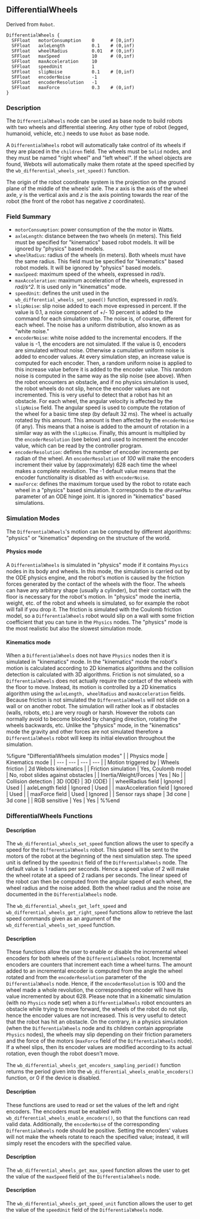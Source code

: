 ## DifferentialWheels

Derived from `Robot`.

```
DifferentialWheels {
  SFFloat   motorConsumption    0      # [0,inf)
  SFFloat   axleLength          0.1    # (0,inf)
  SFFloat   wheelRadius         0.01   # (0,inf)
  SFFloat   maxSpeed            10     # (0,inf)
  SFFloat   maxAcceleration     10
  SFFloat   speedUnit           1
  SFFloat   slipNoise           0.1    # [0,inf)
  SFFloat   encoderNoise        -1
  SFFloat   encoderResolution   -1
  SFFloat   maxForce            0.3    # (0,inf)
}
```

### Description

The `DifferentialWheels` node can be used as base node to build robots with two
wheels and differential steering. Any other type of robot (legged, humanoid,
vehicle, etc.) needs to use `Robot` as base node.

A `DifferentialWheels` robot will automatically take control of its wheels if
they are placed in the `children` field. The wheels must be `Solid` nodes, and
they must be named "right wheel" and "left wheel". If the wheel objects are
found, Webots will automatically make them rotate at the speed specified by the
`wb_differential_wheels_set_speed()` function.

The origin of the robot coordinate system is the projection on the ground plane
of the middle of the wheels' axle. The *x* axis is the axis of the wheel axle,
*y* is the vertical axis and *z* is the axis pointing towards the rear of the
robot (the front of the robot has negative *z* coordinates).

### Field Summary

- `motorConsumption`: power consumption of the the motor in Watts.
- `axleLength`: distance between the two wheels (in meters). This field must be
specified for "kinematics" based robot models. It will be ignored by "physics"
based models.
- `wheelRadius`: radius of the wheels (in meters). Both wheels must have the same
radius. This field must be specified for "kinematics" based robot models. It
will be ignored by "physics" based models.
- `maxSpeed`: maximum speed of the wheels, expressed in *rad/s*.
- `maxAcceleration`: maximum acceleration of the wheels, expressed in *rad/s^2*.
It is used only in "kinematics" mode.
- `speedUnit`: defines the unit used in the `wb_differential_wheels_set_speed()`
function, expressed in *rad/s*.
- `slipNoise`: slip noise added to each move expressed in percent. If the value is
0.1, a noise component of +/- 10 percent is added to the command for each
simulation step. The noise is, of course, different for each wheel. The noise
has a uniform distribution, also known as as "white noise."
- `encoderNoise`: white noise added to the incremental encoders. If the value is
-1, the encoders are not simulated. If the value is 0, encoders are simulated
without noise. Otherwise a cumulative uniform noise is added to encoder values.
At every simulation step, an increase value is computed for each encoder. Then,
a random uniform noise is applied to this increase value before it is added to
the encoder value. This random noise is computed in the same way as the slip
noise (see above). When the robot encounters an obstacle, and if no physics
simulation is used, the robot wheels do not slip, hence the encoder values are
not incremented. This is very useful to detect that a robot has hit an obstacle.
For each wheel, the angular velocity is affected by the `slipNoise` field. The
angular speed is used to compute the rotation of the wheel for a basic time step
(by default 32 ms). The wheel is actually rotated by this amount. This amount is
then affected by the  `encoderNoise` (if any). This means that a noise is added
to the amount of rotation in a similar way as with the `slipNoise`. Finally,
this amount is multiplied by the `encoderResolution` (see below) and used to
increment the encoder value, which can be read by the controller program.
- `encoderResolution`: defines the number of encoder increments per radian of the
wheel. An `encoderResolution` of *100* will make the encoders increment their
value by (approximately) 628 each time the wheel makes a complete revolution.
The -1 default value means that the encoder functionality is disabled as with
`encoderNoise`.
- `maxForce`: defines the maximum torque used by the robot to rotate each wheel in
a "physics" based simulation. It corresponds to the `dParamFMax` parameter of an
ODE hinge joint. It is ignored in "kinematics" based simulations.

### Simulation Modes

The `DifferentialWheels`'s motion can be computed by different algorithms:
"physics" or "kinematics" depending on the structure of the world.

#### Physics mode

A `DifferentialWheels` is simulated in "physics" mode if it contains `Physics`
nodes in its body and wheels. In this mode, the simulation is carried out by the
ODE physics engine, and the robot's motion is caused by the friction forces
generated by the contact of the wheels with the floor. The wheels can have any
arbitrary shape (usually a cylinder), but their contact with the floor is
necessary for the robot's motion. In "physics" mode the inertia, weight, etc. of
the robot and wheels is simulated, so for example the robot will fall if you
drop it. The friction is simulated with the Coulomb friction model, so a
`DifferentialWheels` robot would slip on a wall with some friction coefficient
that you can tune in the `Physics` nodes. The "physics" mode is the most
realistic but also the slowest simulation mode.

#### Kinematics mode

When a `DifferentialWheels` does not have `Physics` nodes then it is simulated
in "kinematics" mode. In the "kinematics" mode the robot's motion is calculated
according to 2D kinematics algorithms and the collision detection is calculated
with 3D algorithms. Friction is not simulated, so a `DifferentialWheels` does
not actually require the contact of the wheels with the floor to move. Instead,
its motion is controlled by a 2D kinematics algorithm using the  `axleLength,
wheelRadius` and `maxAcceleration` fields. Because friction is not simulated the
`DifferentialWheels` will not slide on a wall or on another robot. The
simulation will rather look as if obstacles (walls, robots, etc.) are very rough
or harsh. However the robots can normally avoid to become blocked by changing
direction, rotating the wheels backwards, etc. Unlike the "physics" mode, in the
"kinematics" mode the gravity and other forces are not simulated therefore a
`DifferentialWheels` robot will keep its initial elevation throughout the
simulation.

%figure "DifferentialWheels simulation modes"
|  | Physics mode | Kinematics mode |
| --- | --- | --- | --- |
| Motion triggered by | Wheels friction | 2d Webots kinematics |
| Friction simulation | Yes, Coulomb model | No, robot slides against obstacles |
| Inertia/Weight/Forces | Yes | No |
| Collision detection | 3D (ODE) | 3D (ODE) |
| wheelRadius field | Ignored | Used |
| axleLength field | Ignored | Used |
| maxAcceleration field | Ignored | Used |
| maxForce field | Used | Ignored |
| Sensor rays shape | 3d cone | 3d cone |
| RGB sensitive | Yes | Yes |
%%end

### DifferentialWheels Functions

#### Description

The `wb_differential_wheels_set_speed` function allows the user to specify a
speed for the `DifferentialWheels` robot. This speed will be sent to the motors
of the robot at the beginning of the next simulation step. The speed unit is
defined by the `speedUnit` field of the `DifferentialWheels` node. The default
value is 1 radians per seconds. Hence a speed value of 2 will make the wheel
rotate at a speed of 2 radians per seconds. The linear speed of the robot can
then be computed from the angular speed of each wheel, the wheel radius and the
noise added. Both the wheel radius and the noise are documented in the
`DifferentialWheels` node.

The `wb_differential_wheels_get_left_speed` and
`wb_differential_wheels_get_right_speed` functions allow to retrieve the last
speed commands given as an argument of the `wb_differential_wheels_set_speed`
function.

#### Description

These functions allow the user to enable or disable the incremental wheel
encoders for both wheels of the `DifferentialWheels` robot. Incremental encoders
are counters that increment each time a wheel turns. The amount added to an
incremental encoder is computed from the angle the wheel rotated and from the
`encoderResolution` parameter of the `DifferentialWheels` node. Hence, if the
`encoderResolution` is 100 and the wheel made a whole revolution, the
corresponding encoder will have its value incremented by about 628. Please note
that in a kinematic simulation (with no `Physics` node set) when a
`DifferentialWheels` robot encounters an obstacle while trying to move forward,
the wheels of the robot do not slip, hence the encoder values are not increased.
This is very useful to detect that the robot has hit an obstacle. On the
contrary, in a physics simulation (when the `DifferentialWheels` node and its
children contain appropriate `Physics` nodes), the wheels may slip depending on
their friction parameters and the force of the motors (`maxForce` field of the
`DifferentialWheels` node). If a wheel slips, then its encoder values are
modified according to its actual rotation, even though the robot doesn't move.

The `wb_differential_wheels_get_encoders_sampling_period()` function returns the
period given into the `wb_differential_wheels_enable_encoders()` function, or 0
if the device is disabled.

#### Description

These functions are used to read or set the values of the left and right
encoders. The encoders must be enabled with
`wb_differential_wheels_enable_encoders()`, so that the functions can read valid
data. Additionally, the `encoderNoise` of the corresponding `DifferentialWheels`
node should be positive. Setting the encoders' values will not make the wheels
rotate to reach the specified value; instead, it will simply reset the encoders
with the specified value.

#### Description

The `wb_differential_wheels_get_max_speed` function allows the user to get the
value of the `maxSpeed` field of the `DifferentialWheels` node.

#### Description

The `wb_differential_wheels_get_speed_unit` function allows the user to get the
value of the `speedUnit` field of the `DifferentialWheels` node.

